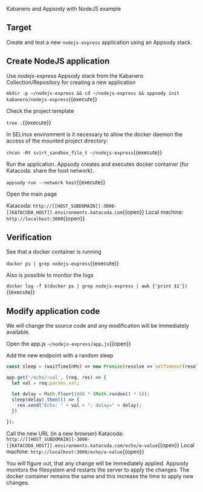 Kabanero and Appsody with NodeJS example

## Target

Create and test a new `nodejs-express` application using an Appsody stack.


## Create NodeJS application

Use *nodejs-express* Appsody stack from the Kabanero Collection/Repository for creating a new application

`mkdir -p ~/nodejs-express && cd ~/nodejs-express && appsody init kabanero/nodejs-express`{{execute}}

Check the project template

`tree .`{{execute}}

In SELinux environment is it necessary to allow the docker daemon the access of the mounted project directory:

`chcon -Rt svirt_sandbox_file_t ~/nodejs-express`{{execute}}

Run the application. Appsody creates and executes docker container (for Katacoda: share the host network).

`appsody run --network host`{{execute}}

Open the main page

Katacoda: ``http://[[HOST_SUBDOMAIN]]-3000-[[KATACODA_HOST]].environments.katacoda.com``{{open}}
Local machine: `http://localhost:3000`{{open}}

## Verification

See that a docker container is running

`docker ps | grep nodejs-express`{{execute}}

Also is possible to monitor the logs

`docker log -f $(docker ps | grep nodejs-express | awk {'print $1'})`{{execute}}



## Modify application code

We will change the source code and any modification will be immediately available.

Open the app.js
`~/nodejs-express/app.js`{{open}}

Add the new endpoint with a random sleep
```javascript
const sleep = (waitTimeInMs) => new Promise(resolve => setTimeout(resolve, waitTimeInMs));

app.get('/echo/:val', (req, res) => {
  let val = req.params.val;

  let delay = Math.floor(1000 * (Math.random() * 5)); 
  sleep(delay).then(() => {
    res.send("Echo: " + val + "; delay=" + delay);
  })
  
});
```

Call the new URL (in a new browser)
Katacoda: ``http://[[HOST_SUBDOMAIN]]-3000-[[KATACODA_HOST]].environments.katacoda.com/echo/a-value``{{open}}
Local machine: `http://localhost:3000/echo/a-value`{{open}}

You will figure out, that any change will be immediately applied. Appsody monitors the filesystem and restarts the server to apply the changes. The docker container remains the same and this increase the time to apply new changes.